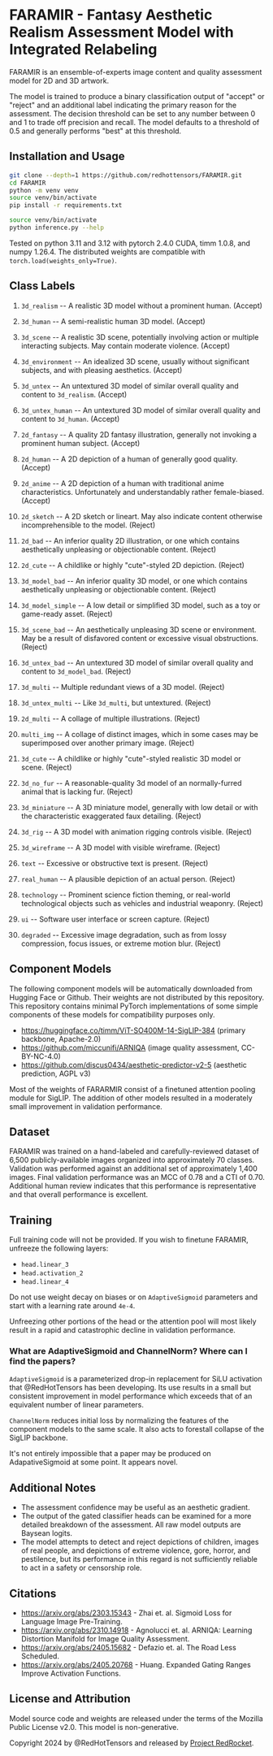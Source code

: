 # FARAMIR - Fantasy Aesthetic Realism Assessment Model with Integrated Relabeling
FARAMIR is an ensemble-of-experts image content and quality assessment model for 2D and 3D artwork.

The model is trained to produce a binary classification output of "accept" or "reject" and an
additional label indicating the primary reason for the assessment. The decision threshold can be set
to any number between 0 and 1 to trade off precision and recall. The model defaults to a threshold
of 0.5 and generally performs "best" at this threshold.

## Installation and Usage
```sh
git clone --depth=1 https://github.com/redhottensors/FARAMIR.git
cd FARAMIR
python -m venv venv
source venv/bin/activate
pip install -r requirements.txt

source venv/bin/activate
python inference.py --help
```
Tested on python 3.11 and 3.12 with pytorch 2.4.0 CUDA, timm 1.0.8, and numpy 1.26.4. The
distributed weights are compatible with ``torch.load(weights_only=True)``.

## Class Labels
1. ``3d_realism`` -- A realistic 3D model without a prominent human. (Accept)
2. ``3d_human`` -- A semi-realistic human 3D model. (Accept)
3. ``3d_scene`` -- A realistic 3D scene, potentially involving action or multiple interacting
   subjects. May contain moderate violence. (Accept)
4. ``3d_environment`` -- An idealized 3D scene, usually without significant subjects, and with
   pleasing aesthetics. (Accept)
5. ``3d_untex`` -- An untextured 3D model of similar overall quality and content to ``3d_realism``.
   (Accept)
7. ``3d_untex_human`` -- An untextured 3D model of similar overall quality and content to
   ``3d_human``. (Accept)
8. ``2d_fantasy`` -- A quality 2D fantasy illustration, generally not invoking a prominent human
   subject. (Accept)
9. ``2d_human`` -- A 2D depiction of a human of generally good quality. (Accept)
10. ``2d_anime`` -- A 2D depiction of a human with traditional anime characteristics. Unfortunately
   and understandably rather female-biased. (Accept)
11. ``2d_sketch`` -- A 2D sketch or lineart. May also indicate content otherwise incomprehensible
   to the model. (Reject)
12. ``2d_bad`` -- An inferior quality 2D illustration, or one which contains aesthetically
   unpleasing or objectionable content. (Reject)
13. ``2d_cute`` -- A childlike or highly "cute"-styled 2D depiction. (Reject)
14. ``3d_model_bad`` -- An inferior quality 3D model, or one which contains aesthetically
   unpleasing or objectionable content. (Reject)
15. ``3d_model_simple`` -- A low detail or simplified 3D model, such as a toy or game-ready asset.
     (Reject)
17. ``3d_scene_bad`` -- An aesthetically unpleasing 3D scene or environment. May be a result of
   disfavored content or excessive visual obstructions.  (Reject)
18. ``3d_untex_bad`` -- An untextured 3D model of similar overall quality and content to
   ``3d_model_bad``.  (Reject)
19. ``3d_multi`` -- Multiple redundant views of a 3D model.  (Reject)
20. ``3d_untex_multi`` -- Like ``3d_multi``, but untextured.  (Reject)
21. ``2d_multi`` -- A collage of multiple illustrations.  (Reject)
22. ``multi_img`` -- A collage of distinct images, which in some cases may be superimposed over
   another primary image.  (Reject)
23. ``3d_cute`` -- A childlike or highly "cute"-styled realistic 3D model or scene. (Reject)
24. ``3d_no_fur`` -- A reasonable-quality 3d model of an normally-furred animal that is lacking
   fur. (Reject)
25. ``3d_miniature`` -- A 3D miniature model, generally with low detail or with the characteristic
   exaggerated faux detailing. (Reject)
26. ``3d_rig`` -- A 3D model with animation rigging controls visible. (Reject)
27. ``3d_wireframe`` -- A 3D model with visible wireframe. (Reject)

28. ``text`` -- Excessive or obstructive text is present. (Reject)
29. ``real_human`` -- A plausible depiction of an actual person. (Reject)
30. ``technology`` -- Prominent science fiction theming, or real-world technological objects such
   as vehicles and industrial weaponry. (Reject)
31. ``ui`` -- Software user interface or screen capture. (Reject)
32. ``degraded`` -- Excessive image degradation, such as from lossy compression, focus issues, or
   extreme motion blur. (Reject)

## Component Models
The following component models will be automatically downloaded from Hugging Face or Github. Their
weights are not distributed by this repository. This repository contains minimal PyTorch
implementations of some simple components of these models for compatibility purposes only.

- https://huggingface.co/timm/ViT-SO400M-14-SigLIP-384 (primary backbone, Apache-2.0)
- https://github.com/miccunifi/ARNIQA (image quality assessment, CC-BY-NC-4.0)
- https://github.com/discus0434/aesthetic-predictor-v2-5 (aesthetic prediction, AGPL v3)

Most of the weights of FARARMIR consist of a finetuned attention pooling module for SigLIP. The
addition of other models resulted in a moderately small improvement in validation performance.

## Dataset
FARAMIR was trained on a hand-labeled and carefully-reviewed dataset of 6,500 publicly-available
images organized into approximately 70 classes. Validation was performed against an additional set
of approximately 1,400 images. Final validation performance was an MCC of 0.78 and a CTI of 0.70.
Additional human review indicates that this performance is representative and that overall
performance is excellent.

## Training
Full training code will not be provided. If you wish to finetune FARAMIR, unfreeze the following
layers:

- ``head.linear_3``
- ``head.activation_2``
- ``head.linear_4``

Do not use weight decay on biases or on ``AdaptiveSigmoid`` parameters and start with a learning
rate around ``4e-4``.

Unfreezing other portions of the head or the attention pool will most likely result in a rapid and
catastrophic decline in validation performance.

### What are AdaptiveSigmoid and ChannelNorm? Where can I find the papers?
``AdaptiveSigmoid`` is a parameterized drop-in replacement for SiLU activation that @RedHotTensors
has been developing. Its use results in a small but consistent improvement in model performance which
exceeds that of an equivalent number of linear parameters.

``ChannelNorm`` reduces initial loss by normalizing the features of the component models to the
same scale. It also acts to forestall collapse of the SigLIP backbone.

It's not entirely impossible that a paper may be produced on AdapativeSigmoid at some point. It
appears novel.

## Additional Notes
- The assessment confidence may be useful as an aesthetic gradient.
- The output of the gated classifier heads can be examined for a more detailed breakdown of the
  assessment. All raw model outputs are Baysean logits.
- The model attempts to detect and reject depictions of children, images of real people, and
  depictions of extreme violence, gore, horror, and pestilence, but its performance in this regard
  is not sufficiently reliable to act in a safety or censorship role.

## Citations
- https://arxiv.org/abs/2303.15343 - Zhai et. al. Sigmoid Loss for Language Image Pre-Training.
- https://arxiv.org/abs/2310.14918 - Agnolucci et. al. ARNIQA: Learning Distortion Manifold for Image Quality Assessment.
- https://arxiv.org/abs/2405.15682 - Defazio et. al. The Road Less Scheduled.
- https://arxiv.org/abs/2405.20768 - Huang. Expanded Gating Ranges Improve Activation Functions.

## License and Attribution
Model source code and weights are released under the terms of the Mozilla Public License v2.0. This
model is non-generative.

Copyright 2024 by @RedHotTensors and released by
[Project RedRocket](https://huggingface.co/RedRocket).
